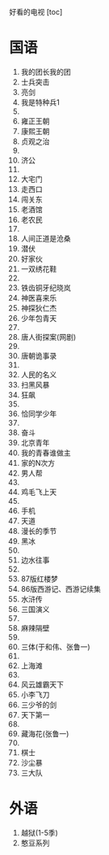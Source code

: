 好看的电视
[toc]

# 国语
1. 我的团长我的团
2. 士兵突击
3. 亮剑
4. 我是特种兵1
5. 
6. 雍正王朝
7. 康熙王朝
8. 贞观之治
9.  
10. 济公
11. 
12. 大宅门
13. 走西口
14. 闯关东
15. 老酒馆
16. 老农民
17. 
18. 人间正道是沧桑
19. 潜伏
20. 好家伙
21. 一双绣花鞋
22. 
23. 铁齿铜牙纪晓岚
24. 神医喜来乐
25. 神探狄仁杰
26. 少年包青天
27. 
28. 唐人街探案(网剧)
29. 
30. 唐朝诡事录
31. 
32. 人民的名义
33. 扫黑风暴
34. 狂飙
35. 
36. 恰同学少年
37. 
38. 奋斗
39. 北京青年
40. 我的青春谁做主
41. 家的N次方
42. 男人帮
43. 
44. 鸡毛飞上天
45. 
46. 手机
47. 天道
48. 漫长的季节
49. 黑冰
50. 
51. 边水往事
52. 
53. 87版红楼梦
54. 86版西游记、西游记续集
55. 水浒传
56. 三国演义
57. 
58. 麻辣隔壁
59. 
60. 三体(于和伟、张鲁一)
61. 
62. 上海滩
63. 
64. 风云雄霸天下
65. 小李飞刀
66. 三少爷的剑
67. 天下第一
68. 
69. 藏海花(张鲁一)
70. 
71. 棋士
72. 沙尘暴
73. 三大队

# 外语
1. 越狱(1-5季)
2. 憨豆系列
